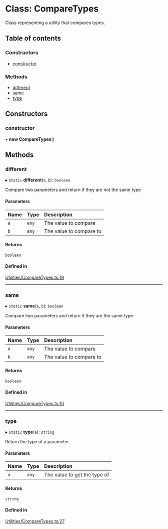# Class: CompareTypes

Class representing a utility that compares types.

## Table of contents

### Constructors

- [constructor](../wiki/CompareTypes#constructor)

### Methods

- [different](../wiki/CompareTypes#different)
- [same](../wiki/CompareTypes#same)
- [type](../wiki/CompareTypes#type)

## Constructors

### constructor

• **new CompareTypes**()

## Methods

### different

▸ `Static` **different**(`a`, `b`): `boolean`

Compare two parameters and return if they are not the same type

#### Parameters

| Name | Type | Description |
| :------ | :------ | :------ |
| `a` | `any` | The value to compare |
| `b` | `any` | The value to compare to |

#### Returns

`boolean`

#### Defined in

[Utilities/CompareTypes.ts:19](https://github.com/JFenlonWork/MooD-Custom-CodeBase-Babel-Ts/blob/ffa4621/Code/src/Utilities/CompareTypes.ts#L19)

___

### same

▸ `Static` **same**(`a`, `b`): `boolean`

Compare two parameters and return if they are the same type

#### Parameters

| Name | Type | Description |
| :------ | :------ | :------ |
| `a` | `any` | The value to compare |
| `b` | `any` | The value to compare to |

#### Returns

`boolean`

#### Defined in

[Utilities/CompareTypes.ts:10](https://github.com/JFenlonWork/MooD-Custom-CodeBase-Babel-Ts/blob/ffa4621/Code/src/Utilities/CompareTypes.ts#L10)

___

### type

▸ `Static` **type**(`a`): `string`

Return the type of a parameter

#### Parameters

| Name | Type | Description |
| :------ | :------ | :------ |
| `a` | `any` | The value to get the type of |

#### Returns

`string`

#### Defined in

[Utilities/CompareTypes.ts:27](https://github.com/JFenlonWork/MooD-Custom-CodeBase-Babel-Ts/blob/ffa4621/Code/src/Utilities/CompareTypes.ts#L27)
